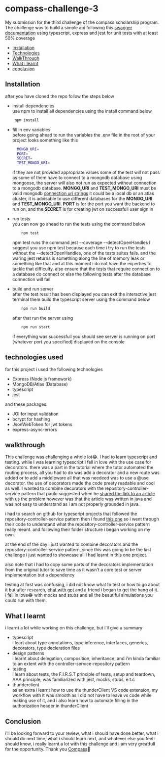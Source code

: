 # compass-challenge-3
My submission for the third challenge of the compass scholarship program.
The challenge was to build a simple api following this [swagger documentation](https://app.swaggerhub.com/apis-docs/PAULOSENA/sp_nigeria_third_challenge/1.0.0) using typescript, express and jest for unit
tests with at least 50% coverage
- [Installation](#installation)
- [Technologies](#technologies)
- [WalkThrough](#walkthrough)
- [What i learnt](#whatilearnt)
- [conclusion](#conclusion)

## Installation<a name="installation"></a>
after you have cloned the repo follow the steps below
- install dependencies<br />
  use npm to install all dependencies using the install command below
  ```bash
   npm install
  ```
- fill in env variables<br />
  before going ahead to run the variables the .env file in the root of your project looks something like this
  ```bash
    MONGO_URI=
    PORT=
    SECRET=
    TEST_MONGO_URI=
  ```
  if they are not provided appropriate values some of the test will not pass as some of them have to connect to a mongodb database using mongoose, the server will also not run as expected without connection
  to a mongodb database. __MONGO_URI__ and __TEST_MONGO_URI__ must be valid mongodb [connection uri strings](https://www.mongodb.com/docs/manual/reference/connection-string/) it could be a local db or an atlas     cluster, it is advisable to use different databases for the __MONGO_URI__ and __TEST_MONGO_URI__. __PORT__ is for the port you want the backend to run on, and the __SECRET__ is for creating jwt on successfull
  user sign in
  
- run tests <br />
  you can now go ahead to run the tests using the command below
  ```bash
      npm test
  ```
  npm test runs the command jest --coverage --detectOpenHandles
  I suggest you use npm test because each time i try to run the tests without the --detectOpenHandles, one of the tests suites fails. and the waring jest returns is something along the line of memory   leak or something like that and at this moment i do not have the experties to tackle that difficulty. also ensure that the tests that require connection to a database do connect or else the following tests after the database connection will fail

- build and run server <br />
  after the test result has been displayed you can exit the interactive jest terminal them build the typescript server using the command below
  ```bash
      npm run build
  ```

  after that run the server using 
  ```bash
      npm run start
  ```
  if everything was successfull you should see server is running on port [whatever port you specified] displayed on the console

## technologies used<a name="technologies"></a> 
for this project i used the following technologies
- Express (Node js framework)
- MongoDB/Atlas (Database)
- typescript
- jest

and these packages:
- JOI for input validation
- bcrypt for hashing
- JsonWebToken for jwt tokens
- express-async-errors


## walkthrough<a name="walkthrough"></a> 
This challenge was challenging a whole lot😂. 
I had to learn typescript and testing. while I was learning typescript I fell in love with the use case for decorators. there was a part in the tutorial where the tutor automated the routing process, all you had to do was add a decorator and a new route was added or to add a middleware all that was needeed was to use a @use
decorator. the use of decorators made the code preety readable and cool as well. I wanted to combine decorators with the repository-controller-service pattern that
paulo suggested when he [shared the link to an article with us](https://tom-collings.medium.com/controller-service-repository-16e29a4684e5#:~:text=The%20Service%20layer%20is%20where,pretty%20simple%20separation%20of%20concerns) the problem however was that the article was written in java and was not easy to understand as i am not properly grounded in java.

i had to search on github for typescript projects that followed the repository-controller-service pattern then i found [this one](https://github.com/OVIfy/assets-management-api/tree/main) so i went through their code to understand what the repository-controller-service pattern really meant. and following their folder structure i began working on my own.

at the end of the day i just wanted to combine decorators and the repository-controller-service pattern, since this was going to be the last challenge i just wanted to showcase all i had learnt in this one project.

also note that i had to copy some parts of the decorators implementation from the original tutor to save time as it wasn't a core test or server implementation but a dependency

testing at first was confusing, i did not know what to test or how to go about it but after research, [chat with gpt](https://chat.openai.com/share/1f30051d-2b35-4781-a585-75e87730c6eb) and a friend i began to get the hang of it. i fell in love😂 with mocks and stubs and all the beautiful simulations you could run with them.

## What I learnt<a name="whatilearnt"></a> 
i learnt a lot while working on this challenge, but i'll give a summary
- typescript<br />
  i leart about type annotations, type inference, interfaces, generics, decorators, type decleration files
- design patterns<br />
  i learnt about delegation, composition, inheritance, and i'm kinda familiar to an extent with the controller-service-repository pattern
- testing<br />
  i learn about tests, the F.I.R.S.T principle of tests, setup and teardown, AAA principle, was familiarized with jest, mocks, stubs, e.t.c
- thunderclient<br />
  as an extra i learnt how to use the thunderClient VS code extension, my workflow with it was smooth as I did not have to leave vs code while making use of it,
  and i also learn how to automate filling in the authorization header in thunderClient


## Conclusion<a name="conclusion"></a>
i'll be looking forward to your review, what i should have done better, what i should do next time, what i should learn next, and whatever else you feel i should know, i really learnt a lot with this challenge and i am very greatfull for the opportunity.
Thank you [Compass](https://compass.uol/en/home/)🧡
